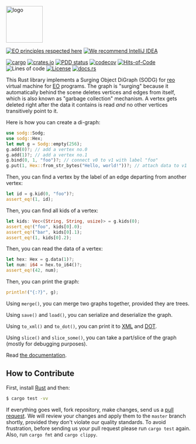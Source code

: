 <img alt="logo" src="https://www.objectionary.com/cactus.svg" height="100px" />

[![EO principles respected here](https://www.elegantobjects.org/badge.svg)](https://www.elegantobjects.org)
[![We recommend IntelliJ IDEA](https://www.elegantobjects.org/intellij-idea.svg)](https://www.jetbrains.com/idea/)

[![cargo](https://github.com/objectionary/sodg/actions/workflows/cargo.yml/badge.svg)](https://github.com/objectionary/sodg/actions/workflows/cargo.yml)
[![crates.io](https://img.shields.io/crates/v/sodg.svg)](https://crates.io/crates/sodg)
[![PDD status](http://www.0pdd.com/svg?name=objectionary/sodg)](http://www.0pdd.com/p?name=objectionary/sodg)
[![codecov](https://codecov.io/gh/objectionary/sodg/branch/master/graph/badge.svg)](https://codecov.io/gh/objectionary/sodg)
[![Hits-of-Code](https://hitsofcode.com/github/objectionary/sodg)](https://hitsofcode.com/view/github/objectionary/sodg)
![Lines of code](https://img.shields.io/tokei/lines/github/objectionary/sodg)
[![License](https://img.shields.io/badge/license-MIT-green.svg)](https://github.com/objectionary/sodg/blob/master/LICENSE.txt)
[![docs.rs](https://img.shields.io/docsrs/sodg)](https://docs.rs/sodg/latest/sodg/)

This Rust library implements a Surging Object DiGraph (SODG) for
[reo](https://github.com/objectionary/reo) virtual machine for
[EO](https://www.eolang.org) programs. The graph is "surging" because
it automatically behind the scene deletes vertices and edges from itself,
which is also known as "garbage collection" mechanism. A vertex gets deleted
right after the data it contains is read _and_ no other vertices transitively point
to it.

Here is how you can create a di-graph:

```rust
use sodg::Sodg;
use sodg::Hex;
let mut g = Sodg::empty(256);
g.add(0)?; // add a vertex no.0
g.add(1)?; // add a vertex no.1
g.bind(0, 1, "foo")?; // connect v0 to v1 with label "foo"
g.put(1, Hex::from_str_bytes("Hello, world!"))?; // attach data to v1
```

Then, you can find a vertex by the label of an edge departing from another vertex:

```rust
let id = g.kid(0, "foo")?;
assert_eq!(1, id);
```

Then, you can find all kids of a vertex:

```rust
let kids: Vec<(String, String, usize)> = g.kids(0);
assert_eq!("foo", kids[0].0);
assert_eq!("bar", kids[0].1);
assert_eq!(1, kids[0].2);
```

Then, you can read the data of a vertex:

```rust
let hex: Hex = g.data(1)?;
let num: i64 = hex.to_i64()?;
assert_eq!(42, num);
```

Then, you can print the graph:

```rust
println!("{:?}", g);
```

Using `merge()`, you can merge two graphs together, provided they are trees.

Using `save()` and `load()`, you can serialize and deserialize the graph.

Using `to_xml()` and `to_dot()`, you can print it to 
[XML](https://en.wikipedia.org/wiki/XML) and 
[DOT](https://graphviz.org/doc/info/lang.html).

Using `slice()` and `slice_some()`, you can take a part/slice 
of the graph (mostly for debugging purposes). 

Read [the documentation](https://docs.rs/sodg/latest/sodg/).

## How to Contribute

First, install [Rust](https://www.rust-lang.org/tools/install) and then:

```bash
$ cargo test -vv
```

If everything goes well, fork repository, make changes, send us a [pull request](https://www.yegor256.com/2014/04/15/github-guidelines.html).
We will review your changes and apply them to the `master` branch shortly,
provided they don't violate our quality standards. To avoid frustration,
before sending us your pull request please run `cargo test` again. Also, 
run `cargo fmt` and `cargo clippy`.
